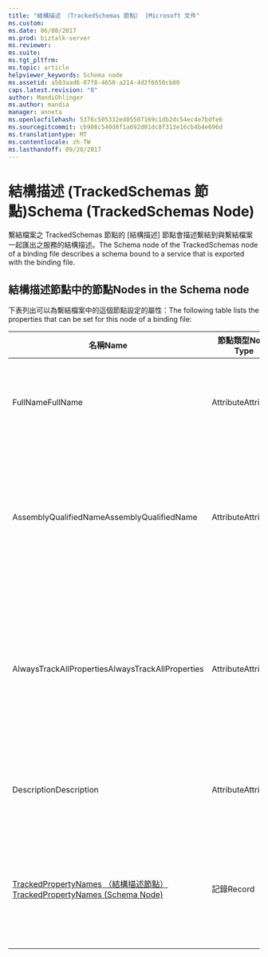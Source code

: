 ```yaml
---
title: "結構描述 （TrackedSchemas 節點） |Microsoft 文件"
ms.custom: 
ms.date: 06/08/2017
ms.prod: biztalk-server
ms.reviewer: 
ms.suite: 
ms.tgt_pltfrm: 
ms.topic: article
helpviewer_keywords: Schema node
ms.assetid: a503aad6-07f8-4650-a214-4d2f6650cb80
caps.latest.revision: "8"
author: MandiOhlinger
ms.author: mandia
manager: anneta
ms.openlocfilehash: 5376c505332ed05507169c1db2dc54ec4e7bdfe6
ms.sourcegitcommit: cb908c540d8f1a692d01dc8f313e16cb4b4e696d
ms.translationtype: MT
ms.contentlocale: zh-TW
ms.lasthandoff: 09/20/2017
---
```

# <a name="schema-trackedschemas-node"></a><span data-ttu-id="81206-102">結構描述 (TrackedSchemas 節點)</span><span class="sxs-lookup"><span data-stu-id="81206-102">Schema (TrackedSchemas Node)</span></span>
<span data-ttu-id="81206-103">繫結檔案之 TrackedSchemas 節點的 [結構描述] 節點會描述繫結到與繫結檔案一起匯出之服務的結構描述。</span><span class="sxs-lookup"><span data-stu-id="81206-103">The Schema node of the TrackedSchemas node of a binding file describes a schema bound to a service that is exported with the binding file.</span></span>  
  
## <a name="nodes-in-the-schema-node"></a><span data-ttu-id="81206-104">結構描述節點中的節點</span><span class="sxs-lookup"><span data-stu-id="81206-104">Nodes in the Schema node</span></span>  
 <span data-ttu-id="81206-105">下表列出可以為繫結檔案中的這個節點設定的屬性：</span><span class="sxs-lookup"><span data-stu-id="81206-105">The following table lists the properties that can be set for this node of a binding file:</span></span>  
  
|<span data-ttu-id="81206-106">**名稱**</span><span class="sxs-lookup"><span data-stu-id="81206-106">**Name**</span></span>|<span data-ttu-id="81206-107">**節點類型**</span><span class="sxs-lookup"><span data-stu-id="81206-107">**Node Type**</span></span>|<span data-ttu-id="81206-108">**資料類型**</span><span class="sxs-lookup"><span data-stu-id="81206-108">**Data Type**</span></span>|<span data-ttu-id="81206-109">**說明**</span><span class="sxs-lookup"><span data-stu-id="81206-109">**Description**</span></span>|<span data-ttu-id="81206-110">**限制**</span><span class="sxs-lookup"><span data-stu-id="81206-110">**Restrictions**</span></span>|<span data-ttu-id="81206-111">**註解**</span><span class="sxs-lookup"><span data-stu-id="81206-111">**Comments**</span></span>|  
|--------------|-------------------|-------------------|---------------------|----------------------|------------------|  
|<span data-ttu-id="81206-112">FullName</span><span class="sxs-lookup"><span data-stu-id="81206-112">FullName</span></span>|<span data-ttu-id="81206-113">Attribute</span><span class="sxs-lookup"><span data-stu-id="81206-113">Attribute</span></span>|<span data-ttu-id="81206-114">xs:string</span><span class="sxs-lookup"><span data-stu-id="81206-114">xs:string</span></span>|<span data-ttu-id="81206-115">指定此結構描述的完整名稱。</span><span class="sxs-lookup"><span data-stu-id="81206-115">Specifies the full name for the schema.</span></span>|<span data-ttu-id="81206-116">不需要</span><span class="sxs-lookup"><span data-stu-id="81206-116">Not required</span></span>|<span data-ttu-id="81206-117">預設值：空白</span><span class="sxs-lookup"><span data-stu-id="81206-117">Default value: empty</span></span>|  
|<span data-ttu-id="81206-118">AssemblyQualifiedName</span><span class="sxs-lookup"><span data-stu-id="81206-118">AssemblyQualifiedName</span></span>|<span data-ttu-id="81206-119">Attribute</span><span class="sxs-lookup"><span data-stu-id="81206-119">Attribute</span></span>|<span data-ttu-id="81206-120">xs:string</span><span class="sxs-lookup"><span data-stu-id="81206-120">xs:string</span></span>|<span data-ttu-id="81206-121">指定包含此結構描述之組件的完整格式名稱。</span><span class="sxs-lookup"><span data-stu-id="81206-121">Specifies the qualified name for the assembly containing this schema.</span></span>|<span data-ttu-id="81206-122">不需要</span><span class="sxs-lookup"><span data-stu-id="81206-122">Not required</span></span>|<span data-ttu-id="81206-123">預設值：空白</span><span class="sxs-lookup"><span data-stu-id="81206-123">Default value: empty</span></span>|  
|<span data-ttu-id="81206-124">AlwaysTrackAllProperties</span><span class="sxs-lookup"><span data-stu-id="81206-124">AlwaysTrackAllProperties</span></span>|<span data-ttu-id="81206-125">Attribute</span><span class="sxs-lookup"><span data-stu-id="81206-125">Attribute</span></span>|<span data-ttu-id="81206-126">xs:boolean</span><span class="sxs-lookup"><span data-stu-id="81206-126">xs:boolean</span></span>|<span data-ttu-id="81206-127">指定是否要追蹤指定之組件的所有屬性。</span><span class="sxs-lookup"><span data-stu-id="81206-127">Specifies whether to track all properties for the specified assembly.</span></span>|<span data-ttu-id="81206-128">Required</span><span class="sxs-lookup"><span data-stu-id="81206-128">Required</span></span>|<span data-ttu-id="81206-129">預設值：無</span><span class="sxs-lookup"><span data-stu-id="81206-129">Default value: none</span></span><br /><br /> <span data-ttu-id="81206-130">設定為**true**追蹤所有屬性，否則設為**false**。</span><span class="sxs-lookup"><span data-stu-id="81206-130">Set to **true** to track all properties, otherwise set to **false**.</span></span>|  
|<span data-ttu-id="81206-131">Description</span><span class="sxs-lookup"><span data-stu-id="81206-131">Description</span></span>|<span data-ttu-id="81206-132">Attribute</span><span class="sxs-lookup"><span data-stu-id="81206-132">Attribute</span></span>|<span data-ttu-id="81206-133">xs:string</span><span class="sxs-lookup"><span data-stu-id="81206-133">xs:string</span></span>|<span data-ttu-id="81206-134">指定此結構描述的描述。</span><span class="sxs-lookup"><span data-stu-id="81206-134">Specifies a description for the schema.</span></span>|<span data-ttu-id="81206-135">不需要</span><span class="sxs-lookup"><span data-stu-id="81206-135">Not required</span></span>|<span data-ttu-id="81206-136">預設值：空白</span><span class="sxs-lookup"><span data-stu-id="81206-136">Default value: empty</span></span>|  
|[<span data-ttu-id="81206-137">TrackedPropertyNames （結構描述節點）</span><span class="sxs-lookup"><span data-stu-id="81206-137">TrackedPropertyNames (Schema Node)</span></span>](../core/trackedpropertynames-schema-node.md)|<span data-ttu-id="81206-138">記錄</span><span class="sxs-lookup"><span data-stu-id="81206-138">Record</span></span>|<span data-ttu-id="81206-139">ArrayOfString (ComplexType)</span><span class="sxs-lookup"><span data-stu-id="81206-139">ArrayOfString (ComplexType)</span></span>|<span data-ttu-id="81206-140">指定要追蹤之屬性的項目容器。</span><span class="sxs-lookup"><span data-stu-id="81206-140">Container for the elements that specify the properties to be tracked.</span></span>|<span data-ttu-id="81206-141">不需要</span><span class="sxs-lookup"><span data-stu-id="81206-141">Not required</span></span>|<span data-ttu-id="81206-142">預設值：無</span><span class="sxs-lookup"><span data-stu-id="81206-142">Default value: none</span></span>|